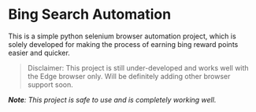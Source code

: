 
# Bing Search Automation

This is a simple python selenium browser automation project, which is solely 
developed for making the process of earning bing reward points easier and 
quicker.

> Disclaimer: This project is still under-developed and works well with the 
> Edge browser only. Will be definitely adding other browser support soon.

***Note**: This project is safe to use and is completely working well.*
